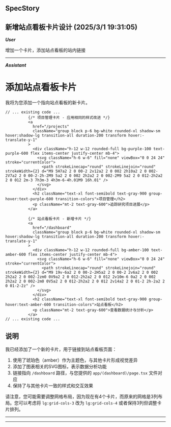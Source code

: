 ## SpecStory

## 新增站点看板卡片设计 (2025/3/1 19:31:05)

_**User**_

增加一个卡片，添加站点看板的站内链接

---

_**Assistant**_

# 添加站点看板卡片

我将为您添加一个指向站点看板的新卡片。

```tsx:app/page.tsx
// ... existing code ...
          {/* 项目管理卡片 - 应用相同的样式改进 */}
          <a 
            href="/projects" 
            className="group block p-6 bg-white rounded-xl shadow-sm hover:shadow-lg transition-all duration-200 transform hover:-translate-y-1"
          >
            <div className="h-12 w-12 rounded-full bg-purple-100 text-purple-600 flex items-center justify-center mb-4">
              <svg className="h-6 w-6" fill="none" viewBox="0 0 24 24" stroke="currentColor">
                <path strokeLinecap="round" strokeLinejoin="round" strokeWidth={2} d="M9 5H7a2 2 0 00-2 2v12a2 2 0 002 2h10a2 2 0 002-2V7a2 2 0 00-2-2h-2M9 5a2 2 0 002 2h2a2 2 0 002-2M9 5a2 2 0 012-2h2a2 2 0 012 2m-3 7h3m-3 4h3m-6-4h.01M9 16h.01" />
              </svg>
            </div>
            <h2 className="text-xl font-semibold text-gray-900 group-hover:text-purple-600 transition-colors">项目管理</h2>
            <p className="mt-2 text-gray-600">追踪研究项目进展</p>
          </a>

          {/* 站点看板卡片 - 新增卡片 */}
          <a 
            href="/dashboard" 
            className="group block p-6 bg-white rounded-xl shadow-sm hover:shadow-lg transition-all duration-200 transform hover:-translate-y-1"
          >
            <div className="h-12 w-12 rounded-full bg-amber-100 text-amber-600 flex items-center justify-center mb-4">
              <svg className="h-6 w-6" fill="none" viewBox="0 0 24 24" stroke="currentColor">
                <path strokeLinecap="round" strokeLinejoin="round" strokeWidth={2} d="M9 19v-6a2 2 0 00-2-2H5a2 2 0 00-2 2v6a2 2 0 002 2h2a2 2 0 002-2zm0 0V9a2 2 0 012-2h2a2 2 0 012 2v10m-6 0a2 2 0 002 2h2a2 2 0 002-2m0 0V5a2 2 0 012-2h2a2 2 0 012 2v14a2 2 0 01-2 2h-2a2 2 0 01-2-2z" />
              </svg>
            </div>
            <h2 className="text-xl font-semibold text-gray-900 group-hover:text-amber-600 transition-colors">站点看板</h2>
            <p className="mt-2 text-gray-600">查看数据统计与分析</p>
          </a>
// ... existing code ...
```

## 说明

我已经添加了一个新的卡片，用于链接到站点看板页面：

1. 使用了琥珀色（amber）作为主题色，与其他卡片形成视觉差异
2. 添加了图表相关的SVG图标，表示数据分析功能
3. 链接指向 `/dashboard` 路径，与您提供的 `app/(dashboard)/page.tsx` 文件对应
4. 保持了与其他卡片一致的样式和交互效果

请注意，您可能需要调整网格布局，因为现在有4个卡片，而原来的网格是3列布局。您可以考虑将 `lg:grid-cols-3` 改为 `lg:grid-cols-4` 或者保持3列但调整卡片排列。

---



---

